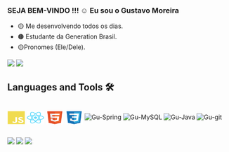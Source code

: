 ### SEJA BEM-VINDO !!! ☺ Eu sou o Gustavo Moreira

- 🟡 Me desenvolvendo todos os dias.
- 🟤 Estudante da Generation Brasil. 
- 🟡Pronomes (Ele/Dele).

<div 
  <a href="https://github.com/GuMore">
  <img height="180em" src="https://github-readme-stats.vercel.app/api?username=GuMore&show_icons=true&theme=maroongold&include_all_commits=true&count_private=true"/>
  <img height="180em" src="https://github-readme-stats.vercel.app/api/top-langs/?username=GuMore&layout=compact&langs_count=7&theme=maroongold"/>
</div>

## Languages and Tools 🛠
<div style="display: inline_block"><br>
  <img align="center" alt="Rafa-Js" height="30" width="40" src="https://raw.githubusercontent.com/devicons/devicon/master/icons/javascript/javascript-plain.svg">
  
  <img align="center" alt="Gu-React" height="30" width="40" src="https://raw.githubusercontent.com/devicons/devicon/master/icons/react/react-original.svg">
  <img align="center" alt="Gu-HTML" height="30" width="40" src="https://raw.githubusercontent.com/devicons/devicon/master/icons/html5/html5-original.svg">
  <img align="center" alt="Gu-CSS" height="30" width="40" src="https://raw.githubusercontent.com/devicons/devicon/master/icons/css3/css3-original.svg">
  <img alingn="center" alt="Gu-Spring" height="40" width="55" src="https://cdn.jsdelivr.net/gh/devicons/devicon/icons/spring/spring-original.svg" />
  <img alingn="center" alt="Gu-MySQL" height="40" width="55" src="https://cdn.jsdelivr.net/gh/devicons/devicon/icons/mysql/mysql-original.svg" />
  <img alingn="center" alt="Gu-Java" height="40" width="55" src="https://cdn.jsdelivr.net/gh/devicons/devicon/icons/java/java-original.svg" />
  <img alingn="center" alt="Gu-git" height="40" width="55" src="https://cdn.jsdelivr.net/gh/devicons/devicon/icons/git/git-original.svg" />
  

</div>

##

<div>  
  <a href="https://instagram.com/Gu_More_" target="_blank"><img src="https://img.shields.io/badge/-Instagram-%23E4405F?style=for-the-badge&logo=instagram&logoColor=white" target="_blank"></a>
  <a href = "mailto:gustavoglm1405@gmail.com"><img src="https://img.shields.io/badge/-Gmail-%23333?style=for-the-badge&logo=gmail&logoColor=white" target="_blank"></a>
  <a href="https://www.linkedin.com/in/gustavo-moreira-813268227/" target="_blank"><img src="https://img.shields.io/badge/-LinkedIn-%230077B5?style=for-the-badge&logo=linkedin&logoColor=white" target="_blank"></a> 
  </div>  
 
 
